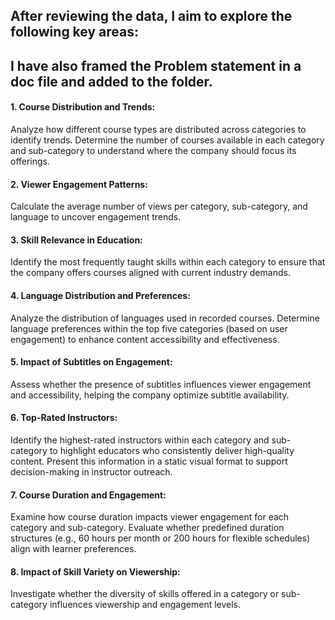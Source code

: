 ## After reviewing the data, I aim to explore the following key areas: 

## I have also framed the Problem statement in a doc file and added to the folder. 

#### 1. Course Distribution and Trends:
Analyze how different course types are distributed across categories to identify trends.
Determine the number of courses available in each category and sub-category to understand where the company should focus its offerings.

#### 2. Viewer Engagement Patterns:
Calculate the average number of views per category, sub-category, and language to uncover engagement trends.

#### 3. Skill Relevance in Education:
Identify the most frequently taught skills within each category to ensure that the company offers courses aligned with current industry demands.

#### 4. Language Distribution and Preferences:
Analyze the distribution of languages used in recorded courses.
Determine language preferences within the top five categories (based on user engagement) to enhance content accessibility and effectiveness.

#### 5. Impact of Subtitles on Engagement:
Assess whether the presence of subtitles influences viewer engagement and accessibility, helping the company optimize subtitle availability.

#### 6. Top-Rated Instructors:
Identify the highest-rated instructors within each category and sub-category to highlight educators who consistently deliver high-quality content.
Present this information in a static visual format to support decision-making in instructor outreach.

#### 7. Course Duration and Engagement:
Examine how course duration impacts viewer engagement for each category and sub-category.
Evaluate whether predefined duration structures (e.g., 60 hours per month or 200 hours for flexible schedules) align with learner preferences.

#### 8. Impact of Skill Variety on Viewership:
Investigate whether the diversity of skills offered in a category or sub-category influences viewership and engagement levels.
